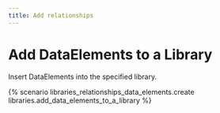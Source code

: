 ```yaml
---
title: Add relationships
---
```


# Add DataElements to a Library

Insert DataElements into the specified library.

{% scenario libraries_relationships_data_elements.create libraries.add_data_elements_to_a_library %}
